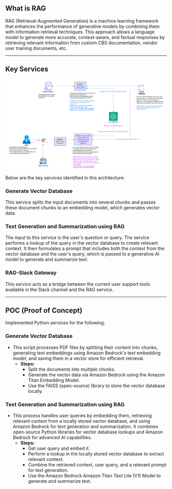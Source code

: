 ## What is RAG

RAG (Retrieval-Augmented Generation) is a machine learning framework that enhances the performance of generative models by combining them with information retrieval techniques. This approach allows a language model to generate more accurate, context-aware, and factual responses by retrieving relevant information from custom CBS documentation, vendor user training documents, etc.

---

## Key Services

![Architecture Diagram](CustomerSupportEnablement_with_RAGandGenAI.png)

Below are the key services identified in this architecture:

### Generate Vector Database

This service splits the input documents into several chunks and passes these document chunks to an embedding model, which generates vector data.

### Text Generation and Summarization using RAG

The input to this service is the user's question or query. The service performs a lookup of the query in the vector database to create relevant context. It then formulates a prompt that includes both the context from the vector database and the user's query, which is passed to a generative AI model to generate and summarize text.

### RAG-Slack Gateway

This service acts as a bridge between the current user support tools available in the Slack channel and the RAG service.

---

## POC (Proof of Concept)

Implemented Python services for the following:

### Generate Vector Database

- This script processes PDF files by splitting their content into chunks, generating text embeddings using Amazon Bedrock's text embedding model, and saving them in a vector store for efficient retrieval.
  - **Steps:**
    - Split the documents into multiple chunks.
    - Generate the vector data via Amazon Bedrock using the Amazon Titan Embedding Model.
    - Use the FAISS (open-source) library to store the vector database locally.

### Text Generation and Summarization using RAG

- This process handles user queries by embedding them, retrieving relevant context from a locally stored vector database, and using Amazon Bedrock for text generation and summarization. It combines open-source Python libraries for vector database lookups and Amazon Bedrock for advanced AI capabilities.
  - **Steps:**
    - Get user query and embed it.
    - Perform a lookup in the locally stored vector database to extract relevant context.
    - Combine the retrieved context, user query, and a relevant prompt for text generation.
    - Use the Amazon Bedrock Amazon Titan Text Lite (V1) Model to generate and summarize text.

